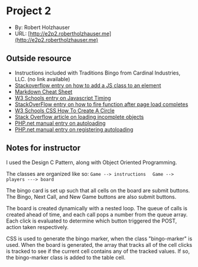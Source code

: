 # Project 2
+ By: Robert Holzhauser
+ URL: [http://e2p2.robertholzhauser.me](http://e2p2.robertholzhauser.me)

## Outside resource
+ Instructions included with Traditions Bingo from Cardinal Industries, LLC. (no link available)  
+ [Stackoverflow entry on how to add a JS class to an element](https://stackoverflow.com/questions/507138/how-to-add-a-class-to-a-given-element)
+ [Markdown Cheat Sheet](https://www.markdownguide.org/cheat-sheet/)
+ [W3 Schools entry on Javascript Timing](https://www.w3schools.com/js/js_timing.asp)
+ [StackOverFlow entry on how to fire function after page load completes](https://stackoverflow.com/questions/11936816/execute-function-after-complete-page-load)
+ [W3 Schools CSS How To Create A Circle](https://www.w3schools.com/howto/howto_css_circles.asp)
+ [Stack Overflow article on loading incomplete objects](https://stackoverflow.com/questions/1055728/php-session-with-an-incomplete-object)
+ [PHP.net manual entry on autoloading](https://www.php.net/manual/en/language.oop5.autoload.php)
+ [PHP.net manual entry on registering autoloading](https://www.php.net/manual/en/function.spl-autoload-register.php)


## Notes for instructor
I used the Design C Pattern, along with Object Oriented Programming.  

The classes are organized like so:
`
Game --> instructions  
`
`
Game --> players ---> board
`

The bingo card is set up such that all cells on the board are submit buttons.
The Bingo, Next Call, and New Game buttons are also submit buttons. 

The board is created dynamically with a nested loop.  The queue of calls is created ahead of time, and each call pops a number from the queue array.
Each click is evaluated to determine which button triggered the POST, action taken respectively.

CSS is used to generate the bingo marker, when the class "bingo-marker" is used.  When the board is generated, the array that tracks all of the 
cell clicks is tracked to see if the current cell contains any of the tracked values.  If so, the bingo-marker class is added to the table cell.
